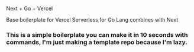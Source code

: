 Next + Go + Vercel

Base boilerplate for Vercel Serverless for Go Lang combines with Next 

### This is a simple boilerplate you can make it in 10 seconds with commands, I'm just making a template repo because I'm lazy.